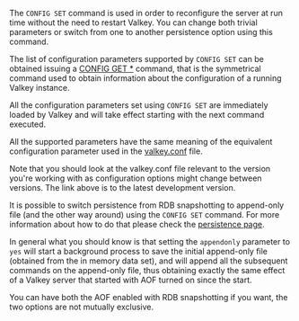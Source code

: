The `CONFIG SET` command is used in order to reconfigure the server at run time
without the need to restart Valkey.
You can change both trivial parameters or switch from one to another persistence
option using this command.

The list of configuration parameters supported by `CONFIG SET` can be obtained
issuing a [CONFIG GET *](config-get.md) command, that is the symmetrical command used to obtain
information about the configuration of a running Valkey instance.

All the configuration parameters set using `CONFIG SET` are immediately loaded
by Valkey and will take effect starting with the next command executed.

All the supported parameters have the same meaning of the equivalent
configuration parameter used in the [valkey.conf][hgcarr22rc] file.

[hgcarr22rc]: http://github.com/valkey-io/valkey/raw/unstable/valkey.conf

Note that you should look at the valkey.conf file relevant to the version you're
working with as configuration options might change between versions. The link
above is to the latest development version.

It is possible to switch persistence from RDB snapshotting to append-only file
(and the other way around) using the `CONFIG SET` command.
For more information about how to do that please check the [persistence
page][tp].

[tp]: ../topics/persistence.md

In general what you should know is that setting the `appendonly` parameter to
`yes` will start a background process to save the initial append-only file
(obtained from the in memory data set), and will append all the subsequent
commands on the append-only file, thus obtaining exactly the same effect of a
Valkey server that started with AOF turned on since the start.

You can have both the AOF enabled with RDB snapshotting if you want, the two
options are not mutually exclusive.
